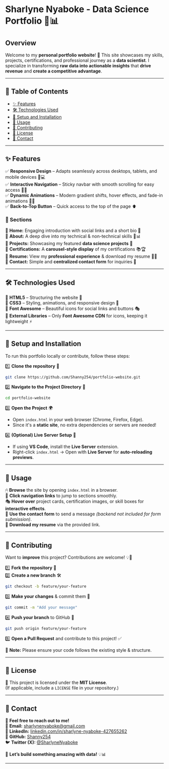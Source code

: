 # **Sharlyne Nyaboke - Data Science Portfolio** 🚀📊  

## **Overview**  
Welcome to my **personal portfolio website**! 🌟 This site showcases my skills, projects, certifications, and professional journey as a **data scientist**. I specialize in transforming **raw data into actionable insights** that **drive revenue** and **create a competitive advantage**.  

---

## **📌 Table of Contents**  
- [✨ Features](#features)  
- [🛠️ Technologies Used](#technologies-used)  
- [👅 Setup and Installation](#setup-and-installation)  
- [📌 Usage](#usage)  
- [🤝 Contributing](#contributing)  
- [📜 License](#license)  
- [📧 Contact](#contact)  

---

## **✨ Features**  
✅ **Responsive Design** – Adapts seamlessly across desktops, tablets, and mobile devices 📱💻  
✅ **Interactive Navigation** – Sticky navbar with smooth scrolling for easy access 🔗✨  
✅ **Dynamic Animations** – Modern gradient shifts, hover effects, and fade-in animations 🎨💡  
✅ **Back-to-Top Button** – Quick access to the top of the page ⬆️  

### **📌 Sections**  
📍 **Home:** Engaging introduction with social links and a short bio 🏡  
📍 **About:** A deep dive into my technical & non-technical skills 🤖📊  
📍 **Projects:** Showcasing my featured **data science projects** 🚀  
📍 **Certifications:** A **carousel-style display** of my certifications 📚🏆  
📍 **Resume:** View my **professional experience** & download my resume 📄🔗  
📍 **Contact:** Simple and **centralized contact form** for inquiries 📩  

---

## **🛠️ Technologies Used**  
🔹 **HTML5** – Structuring the website 🏢  
🔹 **CSS3** – Styling, animations, and responsive design 🎨  
🔹 **Font Awesome** – Beautiful icons for social links and buttons 🎭  
🔹 **External Libraries** – Only **Font Awesome CDN** for icons, keeping it lightweight ⚡  

---

## **👅 Setup and Installation**  
To run this portfolio locally or contribute, follow these steps:  

1️⃣ **Clone the repository** 📂  
```bash
git clone https://github.com/Shanny254/portfolio-website.git
```  

2️⃣ **Navigate to the Project Directory** 💽  
```bash
cd portfolio-website
```  

3️⃣ **Open the Project** 🌍  
- Open `index.html` in your web browser (Chrome, Firefox, Edge).  
- Since it's a **static site**, no extra dependencies or servers are needed!  

4️⃣ **(Optional) Live Server Setup** 🚀  
- If using **VS Code**, install the **Live Server** extension.  
- Right-click `index.html` → Open with **Live Server** for **auto-reloading previews**.  

---

## **📌 Usage**  
🖱 **Browse** the site by opening `index.html` in a browser.  
🔗 **Click navigation links** to jump to sections smoothly.  
🎭 **Hover over** project cards, certification images, or skill boxes for **interactive effects**.  
📩 **Use the contact form** to send a message *(backend not included for form submission)*.  
📄 **Download my resume** via the provided link.  

---

## **🤝 Contributing**  
Want to **improve** this project? Contributions are welcome! 💡🚀  

1️⃣ **Fork the repository** 🍴  
2️⃣ **Create a new branch** 🛠️  
```bash
git checkout -b feature/your-feature
```  
3️⃣ **Make your changes** & commit them 📝  
```bash
git commit -m "Add your message"
```  
4️⃣ **Push your branch** to GitHub 🚀  
```bash
git push origin feature/your-feature
```  
5️⃣ **Open a Pull Request** and contribute to this project! ✅  

📢 **Note:** Please ensure your code follows the existing style & structure.  

---

## **📜 License**  
📝 This project is licensed under the **MIT License**.  
(If applicable, include a `LICENSE` file in your repository.)  

---

## **📧 Contact**  
📩 **Feel free to reach out to me!**  
📩 **Email:** [sharlynenyaboke@gmail.com](mailto:sharlynenyaboke@gmail.com)  
💼 **LinkedIn:** [linkedin.com/in/sharlyne-nyaboke-427655262](https://linkedin.com/in/sharlyne-nyaboke-427655262)  
🐙 **GitHub:** [Shanny254](https://github.com/Shanny254)  
🐦 **Twitter (X):** [@SharlyneNyaboke](https://twitter.com/SharlyneNyaboke)  

🚀 **Let’s build something amazing with data!** 💡📊  

---

